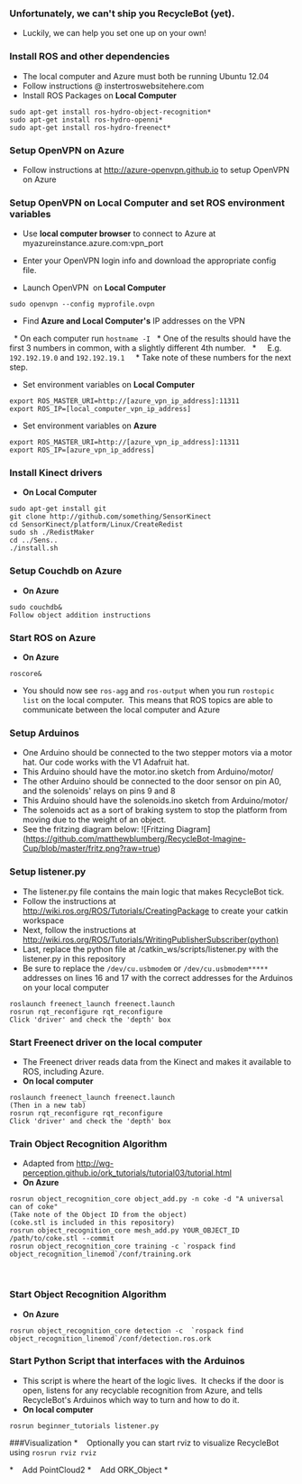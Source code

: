 ### Unfortunately, we can't ship you RecycleBot (yet).
* Luckily, we can help you set one up on your own!

### Install ROS and other dependencies
* The local computer and Azure must both be running Ubuntu 12.04
* Follow instructions @ instertroswebsitehere.com  
* Install ROS Packages on **Local Computer**

```
sudo apt-get install ros-hydro-object-recognition*   
sudo apt-get install ros-hydro-openni*  
sudo apt-get install ros-hydro-freenect*
```

### Setup OpenVPN on Azure
* Follow instructions at http://azure-openvpn.github.io to setup OpenVPN on Azure

### Setup OpenVPN on Local Computer and set ROS environment variables
* Use **local computer browser** to connect to Azure at myazureinstance.azure.com:vpn_port  
* Enter your OpenVPN login info and download the appropriate config file.  

* Launch OpenVPN  on **Local Computer**

```
sudo openvpn --config myprofile.ovpn  
```

* Find **Azure and Local Computer's** IP addresses on the VPN

  * On each computer run `hostname -I`
  * One of the results should have the first 3 numbers in common, with a slightly different 4th number.
  *     E.g. `192.192.19.0` and `192.192.19.1`  
  * Take note of these numbers for the next step.



* Set environment variables on **Local Computer**

```    
export ROS_MASTER_URI=http://[azure_vpn_ip_address]:11311  
export ROS_IP=[local_computer_vpn_ip_address]
```

* Set environment variables on **Azure**

```
export ROS_MASTER_URI=http://[azure_vpn_ip_address]:11311
export ROS_IP=[azure_vpn_ip_address]
```

### Install Kinect drivers
* **On Local Computer**  

```
sudo apt-get install git  
git clone http://github.com/something/SensorKinect  
cd SensorKinect/platform/Linux/CreateRedist  
sudo sh ./RedistMaker  
cd ../Sens..  
./install.sh
```

### Setup Couchdb on Azure
* **On Azure**  

```
sudo couchdb&  
Follow object addition instructions
```

### Start ROS on Azure
* **On Azure**

```
roscore&
```

* You should now see `ros-agg` and `ros-output` when you run `rostopic list` on the local computer.  This means that ROS topics are able to communicate between the local computer and Azure

### Setup Arduinos
* One Arduino should be connected to the two stepper motors via a motor hat.  Our code works with the V1 Adafruit hat.
* This Arduino should have the motor.ino sketch from Arduino/motor/
* The other Arduino should be connected to the door sensor on pin A0, and the solenoids' relays on pins 9 and 8
* This Arduino should have the solenoids.ino sketch from Arduino/motor/
* The solenoids act as a sort of braking system to stop the platform from moving due to the weight of an object.
* See the fritzing diagram below:
![Fritzing Diagram]
(https://github.com/matthewblumberg/RecycleBot-Imagine-Cup/blob/master/fritz.png?raw=true)


### Setup listener.py
* The listener.py file contains the main logic that makes RecycleBot tick.
* Follow the instructions at http://wiki.ros.org/ROS/Tutorials/CreatingPackage to create your catkin workspace
* Next, follow the instructions at http://wiki.ros.org/ROS/Tutorials/WritingPublisherSubscriber(python)
* Last, replace the python file at /catkin_ws/scripts/listener.py with the listener.py in this repository
* Be sure to replace the `/dev/cu.usbmodem` or `/dev/cu.usbmodem*****` addresses on lines 16 and 17 with the correct addresses for the Arduinos on your local computer




```
roslaunch freenect_launch freenect.launch
rosrun rqt_reconfigure rqt_reconfigure
Click 'driver' and check the 'depth' box
```





### Start Freenect driver on the local computer
* The Freenect driver reads data from the Kinect and makes it available to ROS, including Azure.
* **On local computer**

```
roslaunch freenect_launch freenect.launch
(Then in a new tab)
rosrun rqt_reconfigure rqt_reconfigure
Click 'driver' and check the 'depth' box
```

### Train Object Recognition Algorithm
* Adapted from http://wg-perception.github.io/ork_tutorials/tutorial03/tutorial.html
* **On Azure**

```
rosrun object_recognition_core object_add.py -n coke -d "A universal can of coke"
(Take note of the Object ID from the object)
(coke.stl is included in this repository)
rosrun object_recognition_core mesh_add.py YOUR_OBJECT_ID /path/to/coke.stl --commit
rosrun object_recognition_core training -c `rospack find object_recognition_linemod`/conf/training.ork
```
        
### Start Object Recognition Algorithm
* **On Azure**

```
rosrun object_recognition_core detection -c  `rospack find object_recognition_linemod`/conf/detection.ros.ork
```

### Start Python Script that interfaces with the Arduinos
* This script is where the heart of the logic lives.  It checks if the door is open, listens for any recyclable recognition from Azure, and tells RecycleBot's Arduinos which way to turn and how to do it.
* **On local computer**  

```
rosrun beginner_tutorials listener.py
```

###Visualization
*    Optionally you can start rviz to visualize RecycleBot using `rosrun rviz rviz`

  *    Add PointCloud2
  *    Add ORK_Object
  *    